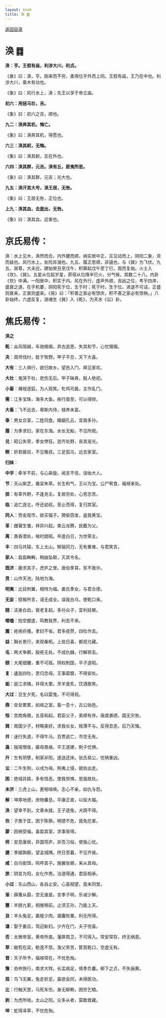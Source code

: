 ```yaml
---
layout: book
title: 涣 ䷺
---
```


[返回目录](./)

# 涣 ䷺

**涣：亨。王假有庙，利涉大川，利贞。**

《彖》曰：涣，亨。刚来而不穷，柔得位乎外而上同。王假有庙，王乃在中也。利涉大川，乘木有功也。

《象》曰：风行水上，涣；先王以享于帝立庙。

**初六：用拯马壮，吉。**

《象》曰：初六之吉，顺也。

**九二：涣奔其机，悔亡。**

《象》曰：涣奔其机，得愿也。

**六三：涣其躬，无悔。**

《象》曰：涣其躬，志在外也。

**六四：涣其群，元吉。涣有丘，匪夷所思。**

《象》曰：涣其群，元吉；光大也。

**九五：涣汗其大号，涣王居，无咎。**

《象》曰：王居无咎，正位也。

**上九：涣其血，去逖出，无咎。**

《象》曰：涣其血，远害也。

# 京氏易传：

涣：水上见木，涣然而合。内外健而顺，纳实居中正，互见动而上，阴阳二象，资而益也。风行水上，处险非溺也。九五、履正思顺，非逼也，与《巽》为飞伏。九五、居尊，大夫应。建始癸丑至戊午，积算起戊午至丁巳，周而复始。火土入《坎》、《巽》。五星从位起岁星，昴宿从位降辛巳火，分气候，其数二十八。内卦《坎》中满，一阳居中，积实于内，风在外行，虚声外顺，吉凶之位，考乎四序，盛衰之道，在乎机要，阴阳死于位，生于时；死于时，生于位。进退不可诘，正盛则衰来，正衰则盛来。《易》曰：「积善之家必有馀庆，积不善之家必有馀殃。」八卦始终，六虚反复，游魂生《巽》入《乾》，为天水《讼》卦。


# 焦氏易传：

**涣之**

**乾**：焱风阻越，车驰揭揭。弃古追思，失其和节，心忧惙惙。

**夬**：周师伐纣，胜于牧野。甲子平旦，天下大喜。

**大有**：三人俱行，欲归故乡。望邑入门，拜见家欢。

**大壮**：鬼哭于社，悲伤无后。甲子昧爽，殷人绝祀。

**小畜**：裸裎逐狐，为人观笑。牝鸡司晨，主作乱门。

**需**：江多宝珠，海多大鱼。疾行亟至，可以得财。

**大畜**：飞不远去，卑斯内侍，禄养未富。

**泰**：男女合室，二姓同食。婚姻孔云，宜我多孙。

**履**：为季求妇，家在东海。水长无船，不见所观。

**兑**：昭公失常，季女悖狂。逊齐处野，丧其宠光。

**睽**：折若蔽目，不见稚叔。三足孤乌，远去家室。

**归妹**：

**中孚**：牵羊不前，与心戾旋。闻言不信，误绐大人。

**节**：天山紫芝，雍梁朱草。长生和气，王以为宝。公尸宥食，福禄来处。

**损**：有莘外野，不逢尧主。复居穷处，心劳志苦。

**临**：追亡逐北，呼还幼叔。至止而得，复归其室。

**同人**：赍金观市，欲买骝子。猾偷窃发，盗我黄宝。

**革**：雌鸑生雏，祥异兴起。束云龙腾，民戴为父。

**离**：畏昏潜处，候时朗昭。卒逢白日，为世荣主。

**丰**：四马共辕，东上太山。騂骊同力，无有重难，与君笑言。

**家人**：翕翕䡘䡘，稍崩坠颠，灭其令名。

**既济**：鹿求其子，虎庐之里。唐伯季耳，贫不我许。

**贲**：山作天池，陆地为海。

**明夷**：比目附翼，相恃为福。姜氏季女，与君合德。

**无妄**：猕猴所言，语无成全。误我白乌，使乾口来。

**随**：洁身白齿，衰老复起。多孙众子，宜利姑舅。

**噬嗑**：抱空握虚，鸣教我贾，利去不来。

**震**：疮疡疥搔，孝妇不省。君多疣赘，四牡作去。

**益**：胸长景行，来观桑柘。上伯日喜，都叔允藏。

**屯**：两犬争鬭，股疮无处。不成仇雠，行解邪去。

**颐**：大尾细腰，重不可摇。阴权制国，平子逐昭。

**复**：逶迤四牡，思归念母。王事靡盬，不得安处。

**姤**：逾江求橘，并得大栗。烹羊食炙，饮酒歌笑。

**大过**：旦生夕死，名曰婴鬼，不可得视。

**鼎**：垒垒累累，如岐之室。畜一息十，古公始邑。

**恒**：宫商角徵，五音和起。君臣父子，弟顺有序。唐虞袭德，国无灾咎。

**巽**：南国少子，材略美好。求我长女，贱薄不与。反得丑恶，后乃天悔。

**井**：迷行失道，不得牛马。百贾逃亡，市空无有。

**蛊**：独宿憎夜，嫫母畏昼。平王逐建，荆子忧惧。

**升**：生有阴孽，制家非阳，遂送还床。张氏易公，忧祸重凶。

**讼**：二牛生狗，以戌为母。荆夷上侵，姬伯出走。

**困**：绝域异路，多有怪恶。使我惊惧，思我故处。

**未济**：三虎上山，更相喧唤。志心不亲，如仇与怨。

**解**：坤厚地德，庶物蕃息。平康正直，以绥大福。

**涣**：望幸不到，文章未就。王子逐兔，犬踦不得。

**坎**：子畏于匡，困于陈蔡。明德不危，竟免厄害。

**蒙**：因祸受福，喜盈其室，求事皆得。

**师**：安息康居，异国穹庐。非吾习俗，使我心忧。

**遯**：季姬踟蹰，望孟城隅。终日至暮，不见齐侯。

**咸**：白乌衘饵，鸣呼其子。施翼张翅，来从其母。

**旅**：阴变为阳，女化作男。治道得通，君臣相承。

**小过**：东山西山，各自止安。心虽相望，竟未同堂。

**渐**：薛篾从靡，空无谁是。言季子明，乐减少解。

**蹇**：羊肠九萦，相推稍前。止须王孙，乃能上天。

**艮**：羊头兔足，羸瘦少肉。漏囊败粟，利无所得。

**谦**：娶于姜吕，驾迎新妇。少齐在门，夫子悦喜。

**否**：太微帝室，黄帝所直。藩屏周卫，不可得入。常安常存，终无祸患。

**萃**：敝笱在梁，鲂逸不禁。渔父劳苦，筐筥乾口，空虚无有。

**晋**：天子所予，福禄常在，不忧危殆。

**豫**：伯仲旅行，南求大䍧。长孟病足，倩季负囊。柳下之贞，不失骊黄。

**观**：鸟飞无翼，兔走折足。虽欲会同，未得医功。

**比**：行触天罡，马死车伤。身无聊赖，困穷乞粮。

**剥**：为虎所啮，太山之阳。众多从者，莫敢救藏。

**坤**：蛇得泽草，不忧危殆。


